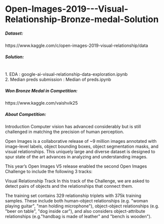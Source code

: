 # Open-Images-2019---Visual-Relationship-Bronze-medal-Solution<br>
<h5>Dataset:</h5> https://www.kaggle.com/c/open-images-2019-visual-relationship/data<br>
<h5>Solution:</h5><br>
1. EDA : google-ai-visual-relationship-data-exploration.ipynb<br>
2. Median preds submission : Median of preds.ipynb<br>

<h5>Won Bronze Medal in Competition:</h5>https://www.kaggle.com/vaishvik25

<h5>About Competition:</h5>
Introduction
Computer vision has advanced considerably but is still challenged in matching the precision of human perception.

Open Images is a collaborative release of ~9 million images annotated with image-level labels, object bounding boxes, object segmentation masks, and visual relationships. This uniquely large and diverse dataset is designed to spur state of the art advances in analyzing and understanding images.

This year’s Open Images V5 release enabled the second Open Images Challenge to include the following 3 tracks:

Visual Relationship Track
In this track of the Challenge, we are asked to detect pairs of objects and the relationships that connect them.

The training set contains 329 relationship triplets with 375k training samples. These include both human-object relationships (e.g. "woman playing guitar", "man holding microphone"), object-object relationships (e.g. "beer on table", "dog inside car"), and also considers object-attribute relationships (e.g."handbag is made of leather" and "bench is wooden").


